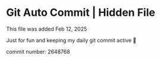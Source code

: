 # Git Auto Commit | Hidden File

This file was added Feb 12, 2025

Just for fun and keeping my daily git commit active 🤪

commit number: 2648768
